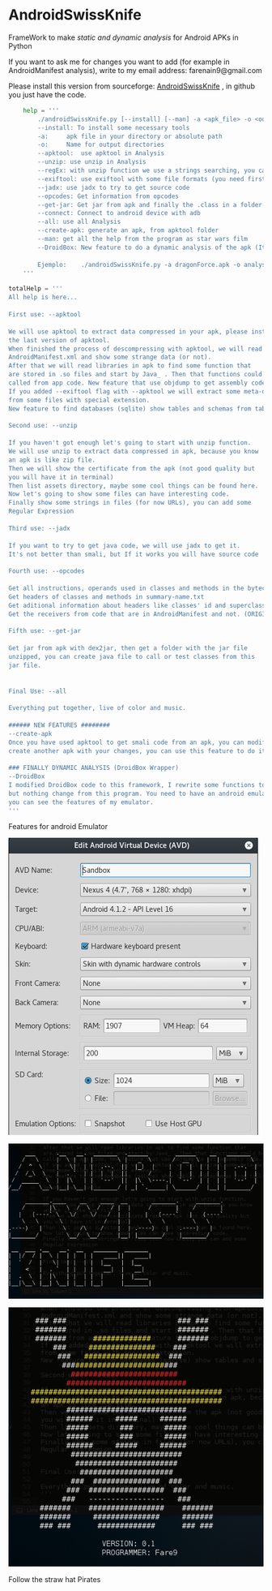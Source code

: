 # AndroidSwissKnife

<p>
FrameWork to make <em>static and dynamic analysis</em> for Android APKs in Python
</p>
<p>
If you want to ask me for changes you want to add (for example in AndroidManifest analysis),
write to my email address: farenain9@gmail.com
</p>

<p> Please install this version from sourceforge: <a href="https://sourceforge.net/projects/androidswissknife/files/AndroidSwissKnife.zip/download">AndroidSwissKnife</a> , in github you just have the code.
</p>


```python
    help = '''
        ./androidSwissKnife.py [--install] [--man] -a <apk_file> -o <output_directories_name> [--apktool] [--unzip] [--regEx <"regular Expression">] [--exiftool] [--jadx] [--opcodes] [--all] [--create-apk -f <folder from apktool> -apk <name for apk>] [--connect <IP:port>] [--DroidBox]
        --install: To install some necessary tools
        -a:     apk file in your directory or absolute path
        -o:     Name for output directories
        --apktool:  use apktool in Analysis
        --unzip: use unzip in Analysis
        --regEx: with unzip function we use a strings searching, you can add a regular Expression (by default URLs and Java Classes)
        --exiftool: use exiftool with some file formats (you need first --apktool)
        --jadx: use jadx to try to get source code
        --opcodes: Get information from opcodes
        --get-jar: Get jar from apk and finally the .class in a folder
        --connect: Connect to android device with adb
        --all: use all Analysis
        --create-apk: generate an apk, from apktool folder
        --man: get all the help from the program as star wars film
        --DroidBox: New feature to do a dynamic analysis of the apk (It's a "wrapper" of droidbox with Burpsuite)

        Ejemplo:    ./androidSwissKnife.py -a dragonForce.apk -o analysis_dragon --apktool
    '''
```

```python
totalHelp = '''
All help is here...

First use: --apktool

We will use apktool to extract data compressed in your apk, please install
the last version of apktool.
When finished the process of descompressing with apktool, we will read the
AndroidManifest.xml and show some strange data (or not).
After that we will read libraries in apk to find some function that
are stored in .so files and start by Java_ . Then that functions could be
called from app code. New feature that use objdump to get assembly code.
If you added --exiftool flag with --apktool we will extract some meta-data
from some files with special extension.
New feature to find databases (sqlite) show tables and schemas from tables.

Second use: --unzip

If you haven't got enough let's going to start with unzip function.
We will use unzip to extract data compressed in apk, because you know
an apk is like zip file.
Then we will show the certificate from the apk (not good quality but
you will have it in terminal)
Then list assets directory, maybe some cool things can be found here.
Now let's going to show some files can have interesting code.
Finally show some strings in files (for now URLs), you can add some
Regular Expression

Third use: --jadx

If you want to try to get java code, we will use jadx to get it. 
It's not better than smali, but If it works you will have source code

Fourth use: --opcodes

Get all instructions, operands used in classes and methods in the bytecode in opcode-name.txt
Get headers of classes and methods in summary-name.txt
Get aditional information about headers like classes' id and superclasses... in sumaryDetails-name.txt
Get the receivers from code that are in AndroidManifest and not. (ORIGINAL IDEA: https://github.com/AndroidWordMalware/malware-samples/blob/master/tools/receiversFinder.py)

Fifth use: --get-jar

Get jar from apk with dex2jar, then get a folder with the jar file
unzipped, you can create java file to call or test classes from this 
jar file.


Final Use: --all

Everything put together, live of color and music.

###### NEW FEATURES ########
--create-apk
Once you have used apktool to get smali code from an apk, you can modify it, and finally
create another apk with your changes, you can use this feature to do it.

### FINALLY DYNAMIC ANALYSIS (DroidBox Wrapper)
--DroidBox
I modified DroidBox code to this framework, I rewrite some functions to work in python3
but nothing change from this program. You need to have an android emulator, in Readme.md
you can see the features of my emulator.
'''


```

Features for android Emulator
<p></p>
<p></p>

<img src="./anemf.png" />
<p></p>
<img src="./ASKN.png" width="672"/>
<p></p>
<img src="./StrawHat.png" width="516"/>


Follow the straw hat Pirates